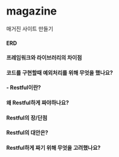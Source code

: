 # magazine
 매거진 사이트 만들기

#### ERD 


#### 프레임워크와 라이브러리의 차이점

#### 코드를 구현할때 예외처리를 위해 무엇을 했나요?

#### - Restful이란?
#### 왜 Restful하게 짜야하나요?
#### Restful의 장/단점
#### Restful의 대안은?
#### Restful하게 짜기 위해 무엇을 고려했나요?
